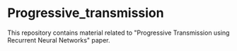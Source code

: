 # Progressive_transmission
This repository contains material related to  "Progressive Transmission using Recurrent Neural Networks" paper.
